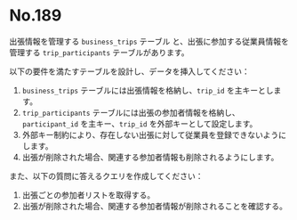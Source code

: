 # No.189

出張情報を管理する `business_trips` テーブル と、出張に参加する従業員情報を管理する `trip_participants` テーブルがあります。

以下の要件を満たすテーブルを設計し、データを挿入してください：

1. `business_trips` テーブルには出張情報を格納し、`trip_id` を主キーとします。
2. `trip_participants` テーブルには出張の参加者情報を格納し、`participant_id` を主キー、`trip_id` を外部キーとして設定します。
3. 外部キー制約により、存在しない出張に対して従業員を登録できないようにします。
4. 出張が削除された場合、関連する参加者情報も削除されるようにします。

また、以下の質問に答えるクエリを作成してください：

1. 出張ごとの参加者リストを取得する。
2. 出張が削除された場合、関連する参加者情報が削除されることを確認する。

